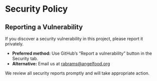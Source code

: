
# Security Policy

## Reporting a Vulnerability

If you discover a security vulnerability in this project, please report it privately.

- **Preferred method:** Use GitHub’s “Report a vulnerability” button in the Security tab.
- **Alternative:** Email us at [rabrams@angelfood.org](mailto:rabrams@angelfood.org)

We review all security reports promptly and will take appropriate action.
